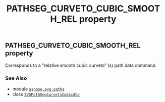 ﻿---
title: PATHSEG_CURVETO_CUBIC_SMOOTH_REL property
second_title: Aspose.SVG for Python via .NET API References
description: 
type: docs
weight: 100
url: /python-net/aspose.svg.paths/svgpathsegcurvetocubicabs/pathseg_curveto_cubic_smooth_rel/
is_root: false
---

## PATHSEG_CURVETO_CUBIC_SMOOTH_REL property


Corresponds to a "relative smooth cubic curveto" (s) path data command.

### See Also
* module [`aspose.svg.paths`](../../)
* class [`SVGPathSegCurvetoCubicAbs`](/svg/python-net/aspose.svg.paths/svgpathsegcurvetocubicabs)
